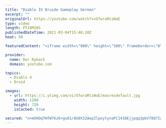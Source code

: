 ```yaml
---
title: "Diablo IV Druide Gameplay German"
excerpt: ""
originalUrl: https://youtube.com/watch?v=GfwraRtzWaE
type: video
length: PT18M10S
publishedDateTime: 2021-03-04T15:48:20Z
heat: 50

featuredContent: "<iframe width=\"800\" height=\"500\" frameborder=\"0\" src=\"https://www.youtube.com/embed/GfwraRtzWaE\" allow=\"accelerometer; autoplay; encrypted-media; gyroscope; picture-in-picture\" allowfullscreen></iframe>"

provider:
  name: Der Ryback
  domain: youtube.com

topics:
  - Diablo 4
  - Druid

images:
  - url: https://i.ytimg.com/vi/GfwraRtzWaE/maxresdefault.jpg
    width: 1280
    height: 720
    isCached: true

secured: "n+mXHOqTHfW76z6+gu81/8G0X32AepZlpxytynaPC1410Ejjpqq3pbV78Q7IaUvU3dRZZCFslQXZXneEk3hivlwMAvxPFLp/QkPtXiLFgox+hyFpb/5ecZRmYd7fv4xloEw12kRJQgrueXOsXROUny8m6etMi5xUclAlHX+BJy89GsqWEAEbeSqdEt68zzx54YEq0l3RVJ4wio3R5ZdhoE9YB9pJTEYNa3A92AHDVAf35nATt7tPUTf6yilmvwbdNdCpvPD5Ya1dfuFj+HO11My7TnTosfdbrLZ7+M2NdvURnEcWg1BDxDS9hzcazziFfQOx0WjwxwwNgKfBAEUCCXRyZWNoQOGQnE/WNgllGAHlNiGFExHW9CCQm/B1hAMTRGmFraRYaHNf/wrXW/KyZzbtRCzwjOKBUkyI/kRxHKE=;lm9v8ttEw3b0KsUfhUdzKw=="
---
```


